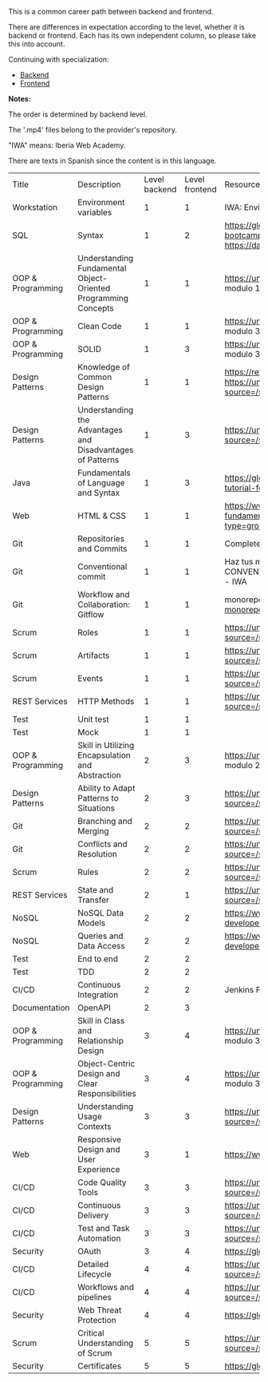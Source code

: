 This is a common career path between backend and frontend.  

There are differences in expectation according to the level, whether it is backend or frontend. Each has its own independent column, so please take this into account.

Continuing with specialization:
- [Backend](./backend_material.md)
- [Frontend](./frontend_material.md)


**Notes:**

The order is determined by backend level.

The '.mp4' files belong to the provider's repository.

"IWA" means: Iberia Web Academy.

There are texts in Spanish since the content is in this language.

| | | | | |
|-|-|-|-|-|
|Title|Description|Level backend|Level frontend|Resources|
|Workstation|Environment variables|1|1|IWA: Environments.mp4 Environment - IWA|
|SQL|Syntax|1|2|https://globant.udemy.com/course/the-complete-sql-bootcamp/#overview (para front hasta JOINS) Practica: https://datalemur.com/|
|OOP & Programming|Understanding Fundamental Object-Oriented Programming Concepts|1|1|https://university.globant.com/group/7055 (para front modulo 1)|
|OOP & Programming|Clean Code|1|1|https://university.globant.com/group/7055 (para front modulo 3)|
|OOP & Programming|SOLID|1|3|https://university.globant.com/group/7055 (para front modulo 3)|
|Design Patterns|Knowledge of Common Design Patterns|1|1|https://refactoring.guru/design-patterns (como referencia) https://university.globant.com/group/5457?source=/search/trainings%3Fkeys%3Ddesign%2Bpatterns|
|Design Patterns|Understanding the Advantages and Disadvantages of Patterns|1|3|https://university.globant.com/group/5457?source=/search/trainings%3Fkeys%3Ddesign%2Bpatterns|
|Java|Fundamentals of Language and Syntax|1|3|https://globant.udemy.com/course/java-programming-tutorial-for-beginners/ (para front hasta exercises set 1)|
|Web|HTML & CSS|1|1|https://www.codecademy.com/learn/learn-html-fundamentals https://university.globant.com/group/3464?type=group&source=/search/trainings|
|Git|Repositories and Commits|1|1|Complete Git Course - YouTube|
|Git|Conventional commit|1|1|Haz tus mensajes de GIT Commit PROFESIONALES con CONVENTIONAL COMMITS - YouTube Conventional commit - IWA|
|Git|Workflow and Collaboration: Gitflow|1|1|monorepo: https://www.toptal.com/front-end/guide-to-monorepos|
|Scrum|Roles|1|1|https://university.globant.com/group/4159?source=/search/trainings%3Fkeys%3DAgile%26page%3D1|
|Scrum|Artifacts|1|1|https://university.globant.com/group/4159?source=/search/trainings%3Fkeys%3DAgile%26page%3D1|
|Scrum|Events|1|1|https://university.globant.com/group/4159?source=/search/trainings%3Fkeys%3DAgile%26page%3D1|
|REST Services|HTTP Methods|1|1|https://university.globant.com/group/6197?source=/search/trainings%3Fkeys%3Drest%2Bservices|
|Test|Unit test|1|1| |
|Test|Mock|1|1| |
|OOP & Programming|Skill in Utilizing Encapsulation and Abstraction|2|3|https://university.globant.com/group/7055 (para front modulo 2)|
|Design Patterns|Ability to Adapt Patterns to Situations|2|3|https://university.globant.com/group/5457?source=/search/trainings%3Fkeys%3Ddesign%2Bpatterns|
|Git|Branching and Merging|2|2|https://university.globant.com/group/5473?source=/search/trainings%3Fkeys%3Dgit|
|Git|Conflicts and Resolution|2|2|https://university.globant.com/group/5473?source=/search/trainings%3Fkeys%3Dgit|
|Scrum|Rules|2|2|https://university.globant.com/group/4159?source=/search/trainings%3Fkeys%3DAgile%26page%3D1|
|REST Services|State and Transfer|2|1|https://university.globant.com/group/6197?source=/search/trainings%3Fkeys%3Drest%2Bservices|
|NoSQL|NoSQL Data Models|2|2|https://www.udemy.com/course/mongodb-the-complete-developers-guide/|
|NoSQL|Queries and Data Access|2|2|https://www.udemy.com/course/mongodb-the-complete-developers-guide/|
|Test|End to end|2|2| |
|Test|TDD|2|2| |
|CI/CD|Continuous Integration|2|2|Jenkins Full Course "| Jenkins Tutorial For Beginners "| Jenkins Tutorial "| Simplilearn - YouTube  https://university.globant.com/group/5339?source=/search/trainings%3Fkeys%3DCI%252FCD|
|Documentation|OpenAPI|2|3| |
|OOP & Programming|Skill in Class and Relationship Design|3|4|https://university.globant.com/group/7055 (para front modulo 3)|
|OOP & Programming|Object-Centric Design and Clear Responsibilities|3|4|https://university.globant.com/group/7055 (para front modulo 3)|
|Design Patterns|Understanding Usage Contexts|3|3|https://university.globant.com/group/5457?source=/search/trainings%3Fkeys%3Ddesign%2Bpatterns|
|Web|Responsive Design and User Experience|3|1|https://www.codecademy.com/learn/learn-css-introduction|
|CI/CD|Code Quality Tools|3|3|https://university.globant.com/group/5339?source=/search/trainings%3Fkeys%3DCI%252FCD|
|CI/CD|Continuous Delivery|3|3|https://university.globant.com/group/5339?source=/search/trainings%3Fkeys%3DCI%252FCD|
|CI/CD|Test and Task Automation|3|3|https://university.globant.com/group/5339?source=/search/trainings%3Fkeys%3DCI%252FCD|
|Security|OAuth|3|4|https://globant.udemy.com/course/secure-dev/|
|CI/CD|Detailed Lifecycle|4|4|https://university.globant.com/group/5339?source=/search/trainings%3Fkeys%3DCI%252FCD|
|CI/CD|Workflows and pipelines|4|4|https://university.globant.com/group/5339?source=/search/trainings%3Fkeys%3DCI%252FCD|
|Security|Web Threat Protection|4|4|https://globant.udemy.com/course/secure-dev/|
|Scrum|Critical Understanding of Scrum|5|5|https://university.globant.com/group/4159?source=/search/trainings%3Fkeys%3DAgile%26page%3D1|
|Security|Certificates|5|5|https://globant.udemy.com/course/secure-dev/|

